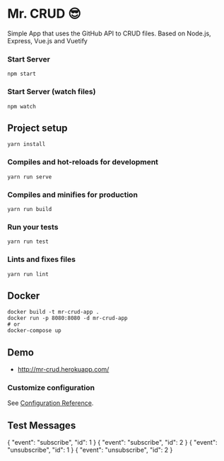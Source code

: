 # Mr. CRUD 😎

Simple App that uses the GitHub API to CRUD files. Based on Node.js, Express, Vue.js and Vuetify

### Start Server
```
npm start
```

### Start Server (watch files)
```
npm watch
```

## Project setup
```
yarn install
```

### Compiles and hot-reloads for development
```
yarn run serve
```

### Compiles and minifies for production
```
yarn run build
```

### Run your tests
```
yarn run test
```

### Lints and fixes files
```
yarn run lint
```

## Docker
```
docker build -t mr-crud-app .
docker run -p 8080:8080 -d mr-crud-app
# or
docker-compose up
```

## Demo
- http://mr-crud.herokuapp.com/

### Customize configuration
See [Configuration Reference](https://cli.vuejs.org/config/).

## Test Messages

{ "event": "subscribe", "id": 1 }
{ "event": "subscribe", "id": 2 }
{ "event": "unsubscribe", "id": 1 }
{ "event": "unsubscribe", "id": 2 }
